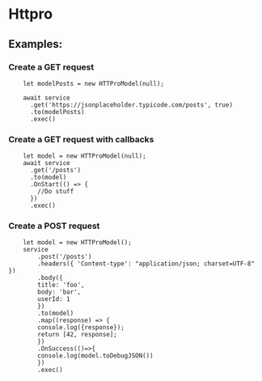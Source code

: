 # Httpro
## Examples:


### Create a **GET** request
```
    let modelPosts = new HTTProModel(null);

    await service
      .get('https://jsonplaceholder.typicode.com/posts', true)
      .to(modelPosts)
      .exec()
```
### Create a **GET** request with callbacks
```
    let model = new HTTProModel(null);
    await service
      .get('/posts')
      .to(model)
      .OnStart(() => {
        //Do stuff
      })
      .exec()
```
### Create a **POST** request
```
    let model = new HTTProModel();
    service
        .post('/posts')
        .headers({ 'Content-type': "application/json; charset=UTF-8" })
        .body({
        title: 'foo',
        body: 'bar',
        userId: 1
        })
        .to(model)
        .map((response) => {
        console.log({response});
        return [42, response];
        })
        .OnSuccess(()=>{
        console.log(model.toDebugJSON())
        })
        .exec()
```
